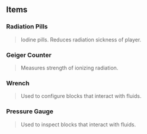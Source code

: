 ## Items


### Radiation Pills
>Iodine pills. Reduces radiation sickness of player.

### Geiger Counter
>Measures strength of ionizing radiation.

### Wrench
>Used to configure blocks that interact with fluids.

### Pressure Gauge
>Used to inspect blocks that interact with fluids.
